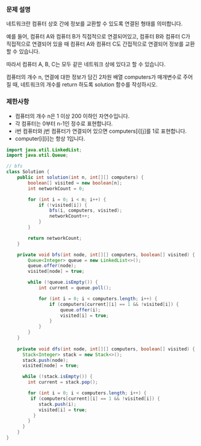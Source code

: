 ### 문제 설명
네트워크란 컴퓨터 상호 간에 정보를 교환할 수 있도록 연결된 형태를 의미합니다. 

예를 들어, 컴퓨터 A와 컴퓨터 B가 직접적으로 연결되어있고, 컴퓨터 B와 컴퓨터 C가 직접적으로 연결되어 있을 때 컴퓨터 A와 컴퓨터 C도 간접적으로 연결되어 정보를 교환할 수 있습니다. 

따라서 컴퓨터 A, B, C는 모두 같은 네트워크 상에 있다고 할 수 있습니다.

컴퓨터의 개수 n, 연결에 대한 정보가 담긴 2차원 배열 computers가 매개변수로 주어질 때, 네트워크의 개수를 return 하도록 solution 함수를 작성하시오.

### 제한사항
- 컴퓨터의 개수 n은 1 이상 200 이하인 자연수입니다.
- 각 컴퓨터는 0부터 n-1인 정수로 표현합니다.
- i번 컴퓨터와 j번 컴퓨터가 연결되어 있으면 computers[i][j]를 1로 표현합니다.
- computer[i][i]는 항상 1입니다.

```java
import java.util.LinkedList;
import java.util.Queue;

// bfs
class Solution {
    public int solution(int n, int[][] computers) {
        boolean[] visited = new boolean[n];
        int networkCount = 0;

        for (int i = 0; i < n; i++) {
            if (!visited[i]) {
                bfs(i, computers, visited);
                networkCount++;
            }
        }

        return networkCount;
    }

    private void bfs(int node, int[][] computers, boolean[] visited) {
        Queue<Integer> queue = new LinkedList<>();
        queue.offer(node);
        visited[node] = true;

        while (!queue.isEmpty()) {
            int current = queue.poll();

            for (int i = 0; i < computers.length; i++) {
                if (computers[current][i] == 1 && !visited[i]) {
                    queue.offer(i);
                    visited[i] = true;
                }
            }
        }
    }
    
    private void dfs(int node, int[][] computers, boolean[] visited) {
      Stack<Integer> stack = new Stack<>();
      stack.push(node);
      visited[node] = true;

      while (!stack.isEmpty()) {
        int current = stack.pop();

        for (int i = 0; i < computers.length; i++) {
         if (computers[current][i] == 1 && !visited[i]) {
            stack.push(i);
            visited[i] = true;
          }
        }
      }
    }
}
```